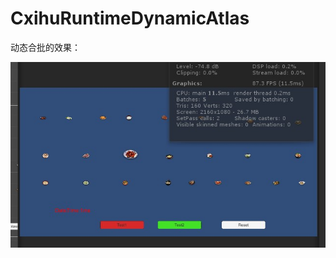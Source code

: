 # CxihuRuntimeDynamicAtlas
动态合批的效果：

![Image](https://github.com/Cxihu/CxihuRuntimeDynamicAtlas/blob/main/Assets/Scenes/Dingtalk_20201126164121.jpg)
